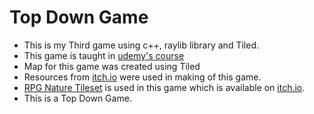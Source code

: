 # Top Down Game

- This is my Third game using c++, raylib library and Tiled. 
- This game is taught in [udemy's course](https://www.udemy.com/share/104VaU3@ZH05jPKOvVZiQD55K9vAAUrbHm3cZcqlgrwYDMlWMbxB5j0hWjN_jRIQ-nwcldfn/)
- Map for this game was created using Tiled
- Resources from [itch.io](https://itch.io/game-assets/free) were used in making of this game. 
- [RPG Nature Tileset](https://stealthix.itch.io/rpg-nature-tileset?download) is used in this game which is available on [itch.io](https://itch.io/game-assets/free).
- This is a Top Down Game.
